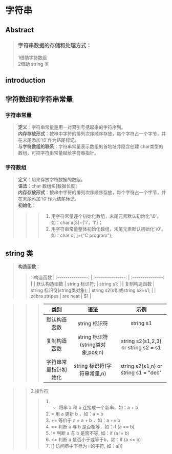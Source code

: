 # 字符串  
## Abstract  
>### 字符串数据的存储和处理方式：  
>1借助字符数组  
>2借助 string 类  

## introduction   
## 字符数组和字符串常量  
### 字符串常量  
  >**定义**：字符串常量是用一对双引号括起来的字符序列。    
  >**内存存放形式**：按串中字符的排列次序顺序存放，每个字符占一个字节，并在末尾添加'\0'作为结尾标记。  
  >**与字符数组的联系**：字符串常量表示数组的首地址并隐含创建 char类型的数组，可把字符串常量赋给字符串指针。  

### 字符数组  
  >**定义**：用来存放字符数据的数组。  
  >**语法**：char 数组名[数据长度]  
  >**内存存放形式**：按串中字符的排列次序顺序存放，每个字符占一个字节，并在末尾添加'\0'作为结尾标记。  
  >**初始化**：  
  >>>1. 用字符常量逐个初始化数组，末尾元素默认初始化'\0'。如：char a[3]={'i'，'l'}；  
  >>>2. 用字符串常量整体初始化数组，末尾元素默认初始化'\0'。如：char c[ ]={"C program"};  
 
 
 ## string 类
 >**构造函数**：  
 >>1.构造函数
| :---------------: | :---------------: | :---------------: |
| 默认构造函数    | string 标识符;               | string s1; |
| 复制构造函数    | string 标识符(string类对象); | string s2(s1);或string s2=s1; |
| zebra stripes | are neat        |    $1 |
 
>>>   | 类别 | 语法  | 示例 |
>>>   | :------------:       |    :---------------:             | :--------------:                    | 
>>>   | 默认构造函数         | string 标识符                     | string s1                           |
>>>   | 复制构造函数         | string 标识符(string类对象,pos,n) | string s2(s1,2,3)  or string s2 = s1 |
>>>   | 字符串常量指针初始化 | string 标识符(字符串常量,n)       | string s2(s1,n) or string s1 = "dec" |
 
 >>2.操作符 
>>>1. +  将串 a 和 b 连接成一个新串，如：a + b
>>>2. =  用 a 更新 b ，如：a = b
>>>3. += 等价于 a = a + b ，如：a += b
>>>4. == 判断 a 与 b 是否相等，如：if (a == b) 
>>>5. != 判断 a 与 b 是否不等, 如：if (a != b) 
>>>6. <= 判断 a 是否小于或等于b，如：if (a <= b) 
>>>7. [] 访问串中下标为 i 的字符, 如：a[i]
